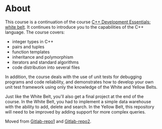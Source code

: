 # About  

This course is a continuation of the course [C++ Development Essentials: white belt](https://github.com/dmitriy-shingarey/coursera-modern-cpp-dev/tree/white_belt/white_belt). It continues to introduce you to the capabilities of the C++ language. The course covers:

- integer types in C++
- pairs and tuples
- function templates
- inheritance and polymorphism
- iterators and standard algorithms
- code distribution into several files

In addition, the course deals with the use of unit tests for debugging programs and code reliability, and demonstrates how to develop your own unit test framework using only the knowledge of the White and Yellow Belts.

Just like the White Belt, you'll also get a final project at the end of the course. In the White Belt, you had to implement a simple data warehouse with the ability to add, delete and search. In the Yellow Belt, this repository will need to be improved by adding support for more complex queries.

Moved from [Gitlab-repo1](https://gitlab.com/Shingarey/coursera_yandex_cpp) and [Gitlab-repo2](https://gitlab.com/Shingarey/yandex_cpp).
